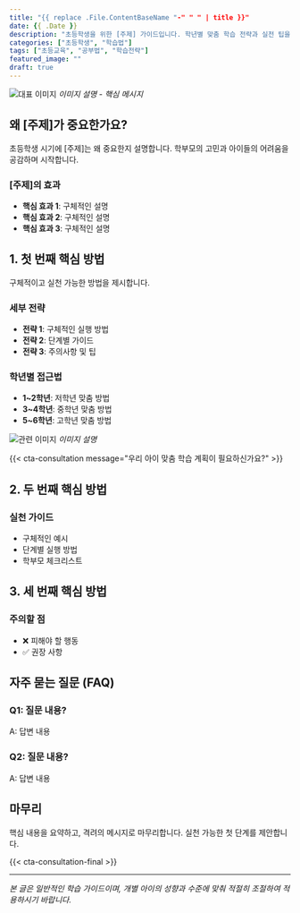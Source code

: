 ```yaml
---
title: "{{ replace .File.ContentBaseName "-" " " | title }}"
date: {{ .Date }}
description: "초등학생을 위한 [주제] 가이드입니다. 학년별 맞춤 학습 전략과 실전 팁을 제공합니다."
categories: ["초등학생", "학습법"]
tags: ["초등교육", "공부법", "학습전략"]
featured_image: ""
draft: true
---
```


![대표 이미지](이미지URL)
*이미지 설명 - 핵심 메시지*

## 왜 [주제]가 중요한가요?

초등학생 시기에 [주제]는 왜 중요한지 설명합니다. 학부모의 고민과 아이들의 어려움을 공감하며 시작합니다.

### [주제]의 효과
- **핵심 효과 1**: 구체적인 설명
- **핵심 효과 2**: 구체적인 설명
- **핵심 효과 3**: 구체적인 설명

## 1. 첫 번째 핵심 방법

구체적이고 실천 가능한 방법을 제시합니다.

### 세부 전략
- **전략 1**: 구체적인 실행 방법
- **전략 2**: 단계별 가이드
- **전략 3**: 주의사항 및 팁

### 학년별 접근법
- **1~2학년**: 저학년 맞춤 방법
- **3~4학년**: 중학년 맞춤 방법
- **5~6학년**: 고학년 맞춤 방법

![관련 이미지](이미지URL)
*이미지 설명*

{{< cta-consultation message="우리 아이 맞춤 학습 계획이 필요하신가요?" >}}

## 2. 두 번째 핵심 방법

### 실천 가이드
- 구체적인 예시
- 단계별 실행 방법
- 학부모 체크리스트

## 3. 세 번째 핵심 방법

### 주의할 점
- ❌ 피해야 할 행동
- ✅ 권장 사항

## 자주 묻는 질문 (FAQ)

### Q1: 질문 내용?
A: 답변 내용

### Q2: 질문 내용?
A: 답변 내용

## 마무리

핵심 내용을 요약하고, 격려의 메시지로 마무리합니다.
실천 가능한 첫 단계를 제안합니다.

{{< cta-consultation-final >}}

---

*본 글은 일반적인 학습 가이드이며, 개별 아이의 성향과 수준에 맞춰 적절히 조절하여 적용하시기 바랍니다.*
